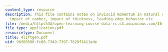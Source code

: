 ```yaml
---
content_type: resource
description: This file contains notes on inviscid momentum in natural coordinates,
  impact of camber, impact of thickness, leading-edge behavior etc.
file: /media/https%3A/open-learning-course-data-rc.s3.amazonaws.com/16-100-aerodynamics-fall-2005/96f80580fc66734973977820f1411ede_4liftgen.pdf
file_type: application/pdf
resourcetype: Document
title: 4liftgen.pdf
uid: 96f80580-fc66-7349-7397-7820f1411ede
---
```

